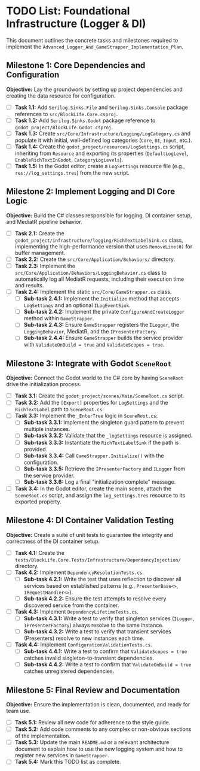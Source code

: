# TODO List: Foundational Infrastructure (Logger & DI)

This document outlines the concrete tasks and milestones required to implement the `Advanced_Logger_And_GameStrapper_Implementation_Plan`.

## Milestone 1: Core Dependencies and Configuration

**Objective:** Lay the groundwork by setting up project dependencies and creating the data resource for configuration.

-   [ ] **Task 1.1:** Add `Serilog.Sinks.File` and `Serilog.Sinks.Console` package references to `src/BlockLife.Core.csproj`.
-   [ ] **Task 1.2:** Add `Serilog.Sinks.Godot` package reference to `godot_project/BlockLife.Godot.csproj`.
-   [ ] **Task 1.3:** Create `src/Core/Infrastructure/Logging/LogCategory.cs` and populate it with initial, well-defined log categories (`Core`, `DI`, `Input`, etc.).
-   [ ] **Task 1.4:** Create the `godot_project/resources/LogSettings.cs` script, inheriting from `Resource` and exporting its properties (`DefaultLogLevel`, `EnableRichTextInGodot`, `CategoryLogLevels`).
-   [ ] **Task 1.5:** In the Godot editor, create a `LogSettings` resource file (e.g., `res://log_settings.tres`) from the new script.

## Milestone 2: Implement Logging and DI Core Logic

**Objective:** Build the C# classes responsible for logging, DI container setup, and MediatR pipeline behavior.

-   [ ] **Task 2.1:** Create the `godot_project/infrastructure/logging/RichTextLabelSink.cs` class, implementing the high-performance version that uses `RemoveLine(0)` for buffer management.
-   [ ] **Task 2.2:** Create the `src/Core/Application/Behaviors/` directory.
-   [ ] **Task 2.3:** Implement the `src/Core/Application/Behaviors/LoggingBehavior.cs` class to automatically log all MediatR requests, including their execution time and results.
-   [ ] **Task 2.4:** Implement the static `src/Core/GameStrapper.cs` class.
    -   [ ] **Sub-task 2.4.1:** Implement the `Initialize` method that accepts `LogSettings` and an optional `ILogEventSink`.
    -   [ ] **Sub-task 2.4.2:** Implement the private `ConfigureAndCreateLogger` method within `GameStrapper`.
    -   [ ] **Sub-task 2.4.3:** Ensure `GameStrapper` registers the `ILogger`, the `LoggingBehavior`, MediatR, and the `IPresenterFactory`.
    -   [ ] **Sub-task 2.4.4:** Ensure `GameStrapper` builds the service provider with `ValidateOnBuild = true` and `ValidateScopes = true`.

## Milestone 3: Integrate with Godot `SceneRoot`

**Objective:** Connect the Godot world to the C# core by having `SceneRoot` drive the initialization process.

-   [ ] **Task 3.1:** Create the `godot_project/scenes/Main/SceneRoot.cs` script.
-   [ ] **Task 3.2:** Add the `[Export]` properties for `LogSettings` and the `RichTextLabel` path to `SceneRoot.cs`.
-   [ ] **Task 3.3:** Implement the `_EnterTree` logic in `SceneRoot.cs`:
    -   [ ] **Sub-task 3.3.1:** Implement the singleton guard pattern to prevent multiple instances.
    -   [ ] **Sub-task 3.3.2:** Validate that the `_logSettings` resource is assigned.
    -   [ ] **Sub-task 3.3.3:** Instantiate the `RichTextLabelSink` if the path is provided.
    -   [ ] **Sub-task 3.3.4:** Call `GameStrapper.Initialize()` with the configuration.
    -   [ ] **Sub-task 3.3.5:** Retrieve the `IPresenterFactory` and `ILogger` from the service provider.
    -   [ ] **Sub-task 3.3.6:** Log a final "initialization complete" message.
-   [ ] **Task 3.4:** In the Godot editor, create the main scene, attach the `SceneRoot.cs` script, and assign the `log_settings.tres` resource to its exported property.

## Milestone 4: DI Container Validation Testing

**Objective:** Create a suite of unit tests to guarantee the integrity and correctness of the DI container setup.

-   [ ] **Task 4.1:** Create the `tests/BlockLife.Core.Tests/Infrastructure/DependencyInjection/` directory.
-   [ ] **Task 4.2:** Implement `DependencyResolutionTests.cs`.
    -   [ ] **Sub-task 4.2.1:** Write the test that uses reflection to discover all services based on established patterns (e.g., `PresenterBase<>`, `IRequestHandler<>`).
    -   [ ] **Sub-task 4.2.2:** Ensure the test attempts to resolve every discovered service from the container.
-   [ ] **Task 4.3:** Implement `DependencyLifetimeTests.cs`.
    -   [ ] **Sub-task 4.3.1:** Write a test to verify that singleton services (`ILogger`, `IPresenterFactory`) always resolve to the same instance.
    -   [ ] **Sub-task 4.3.2:** Write a test to verify that transient services (Presenters) resolve to new instances each time.
-   [ ] **Task 4.4:** Implement `ConfigurationValidationTests.cs`.
    -   [ ] **Sub-task 4.4.1:** Write a test to confirm that `ValidateScopes = true` catches invalid singleton-to-transient dependencies.
    -   [ ] **Sub-task 4.4.2:** Write a test to confirm that `ValidateOnBuild = true` catches unregistered dependencies.

## Milestone 5: Final Review and Documentation

**Objective:** Ensure the implementation is clean, documented, and ready for team use.

-   [ ] **Task 5.1:** Review all new code for adherence to the style guide.
-   [ ] **Task 5.2:** Add code comments to any complex or non-obvious sections of the implementation.
-   [ ] **Task 5.3:** Update the main `README.md` or a relevant architecture document to explain how to use the new logging system and how to register new services in `GameStrapper`.
-   [ ] **Task 5.4:** Mark this TODO list as complete.